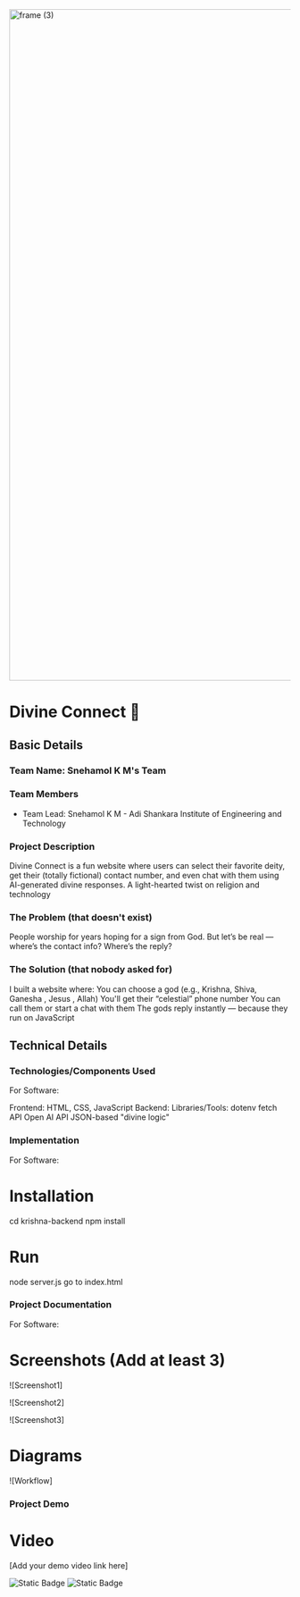 <img width="3188" height="1202" alt="frame (3)" src="https://github.com/user-attachments/assets/517ad8e9-ad22-457d-9538-a9e62d137cd7" />


# Divine Connect 🎯


## Basic Details
### Team Name: Snehamol K M's Team


### Team Members
- Team Lead: Snehamol K M - Adi Shankara Institute of Engineering and Technology


### Project Description
Divine Connect is a fun website where users can select their favorite deity, get their (totally fictional) contact number, and even chat with them using AI-generated divine responses.
A light-hearted twist on religion and technology

### The Problem (that doesn't exist)
People worship for years hoping for a sign from God.
But let’s be real — where’s the contact info? Where’s the reply?

### The Solution (that nobody asked for)
I built a website where:
You can choose a god (e.g., Krishna, Shiva, Ganesha , Jesus , Allah)
You'll get their “celestial” phone number
You can call them or start a chat with them
The gods reply instantly — because they run on JavaScript

## Technical Details
### Technologies/Components Used
For Software:

Frontend: HTML, CSS, JavaScript
Backend: 
Libraries/Tools:
dotenv
fetch API
Open AI API
JSON-based "divine logic"


### Implementation
For Software:
# Installation
cd krishna-backend
npm install

# Run
node server.js
go to index.html

### Project Documentation
For Software:

# Screenshots (Add at least 3)
![Screenshot1]

![Screenshot2]

![Screenshot3]

# Diagrams
![Workflow]


### Project Demo
# Video
[Add your demo video link here]


![Static Badge](https://img.shields.io/badge/TinkerHub-24?color=%23000000&link=https%3A%2F%2Fwww.tinkerhub.org%2F)
![Static Badge](https://img.shields.io/badge/UselessProjects--25-25?link=https%3A%2F%2Fwww.tinkerhub.org%2Fevents%2FQ2Q1TQKX6Q%2FUseless%2520Projects)



